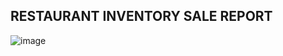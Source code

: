 ## RESTAURANT INVENTORY SALE REPORT

![image](https://github.com/user-attachments/assets/e0c963fc-8e7b-4065-a95c-939ab414a9d3)
